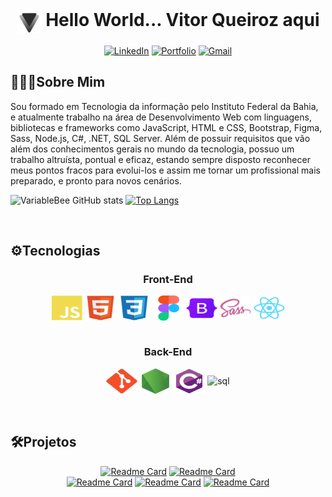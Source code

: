 #  <div displey="flex" align="center"><img align="center" alt="banner" height="40" width="40" src="img/my-logo.png"> Hello World... Vitor Queiroz aqui</div>
<div displey="flex" align="center">

  [![LinkedIn](https://img.shields.io/badge/LinkedIn-0077B5?style=for-the-badge&logo=linkedin&logoColor=white)](https://www.linkedin.com/in/vitor-queiroz-nunes-18319b278/")
  [![Portfolio](https://img.shields.io/badge/Portfolio-FF5722?style=for-the-badge&logo=todoist&logoColor=white)](https://VitorGitQ.github.io/Portif-lio/)
  [![Gmail](https://img.shields.io/badge/Gmail-333333?style=for-the-badge&logo=gmail&logoColor=red)](mailto:vitor.qn2004@gmail.com)

</div>


## 👨🏽‍💻Sobre Mim
<div displey="flex" height="100" width="100">
  <p >Sou formado em Tecnologia da informação pelo Instituto Federal da Bahia, e atualmente trabalho na área de Desenvolvimento Web com linguagens, bibliotecas e frameworks como JavaScript, HTML e CSS, Bootstrap, Figma, Sass, Node.js, C#, .NET, SQL Server. Além de possuir requisitos que vão além dos conhecimentos gerais no mundo da tecnologia, possuo um trabalho altruísta, pontual e eficaz, estando sempre disposto reconhecer meus pontos fracos para evolui-los e assim me tornar um profissional mais preparado, e pronto para novos cenários.</p>

  ![VariableBee GitHub stats](https://github-readme-stats.vercel.app/api?username=VitorGitQ&show_icons=true&theme=gotham)
  [![Top Langs](https://github-readme-stats.vercel.app/api/top-langs/?username=vitorgitq&layout=compact&show_icons=true&theme=gotham)](https://github.com/vitorgitq/github-readme-stats)

  
</div>

</br>

## ⚙️Tecnologias
<div displey="flex" align="center">
  <div display="inline_block" align="center">
    <h3>Front-End</h3>
    <img align="center" alt="JS" height="40" width="50" src="https://raw.githubusercontent.com/devicons/devicon/master/icons/javascript/javascript-plain.svg">
    <img align="center" alt="html" height="40" width="50" src="https://raw.githubusercontent.com/devicons/devicon/master/icons/html5/html5-original.svg">
    <img align="center" alt="CSS" height="40" width="50" src="https://raw.githubusercontent.com/devicons/devicon/master/icons/css3/css3-original.svg">
    <img align="center" alt="figma" height="40" width="50" src="https://raw.githubusercontent.com/devicons/devicon/master/icons/figma/figma-original.svg">
    <img align="center" alt="bootstrap" height="40" width="50" src="https://raw.githubusercontent.com/devicons/devicon/master/icons/bootstrap/bootstrap-original.svg">
    <img align="center" alt="bootstrap" height="40" width="50" src="https://raw.githubusercontent.com/devicons/devicon/master/icons/sass/sass-original.svg">
    <img align="center" alt="react" height="40" width="50" src="https://raw.githubusercontent.com/devicons/devicon/master/icons/react/react-original.svg">
  </div>
  </br>
  <div display="inline_block" align="center">
    <h3>Back-End</h3>
    <img align="center" alt="git" height="40" width="50" src="https://raw.githubusercontent.com/devicons/devicon/master/icons/git/git-original.svg">
    <img align="center" alt="node" height="40" width="50" src="https://raw.githubusercontent.com/devicons/devicon/master/icons/nodejs/nodejs-original.svg">
    <img align="center" alt="c#" height="40" width="50" src="https://raw.githubusercontent.com/devicons/devicon/master/icons/csharp/csharp-original.svg"> 
    <img align="center" alt="sql" height="40" width="50" src="https://user-images.githubusercontent.com/4249331/52232852-e2c4f780-28bd-11e9-835d-1e3cf3e43888.png">
  </div>
</div>

</br>

</br>

## 🛠️Projetos


<div displey="flex" align="center">
  
  [![Readme Card](https://github-readme-stats.vercel.app/api/pin/?username=VitorGitQ&repo=portif-lio&theme=gotham)](https://github.com/VitorGitQ/Portif-lio)
  [![Readme Card](https://github-readme-stats.vercel.app/api/pin/?username=VitorGitQ&repo=funpage-the_owl_house&theme=gotham)](https://github.com/VitorGitQ/funpage-the_owl_house)
  </br>
  [![Readme Card](https://github-readme-stats.vercel.app/api/pin/?username=VitorGitQ&repo=LinkMy&theme=gotham)](https://github.com/VitorGitQ/LinkMy)
  [![Readme Card](https://github-readme-stats.vercel.app/api/pin/?username=VitorGitQ&repo=Newspaper&theme=gotham)](https://github.com/VitorGitQ/Newspaper)
  [![Readme Card](https://github-readme-stats.vercel.app/api/pin/?username=VitorGitQ&repo=Pokedex&theme=gotham)](https://github.com/VitorGitQ/Pokedex)
</div>

